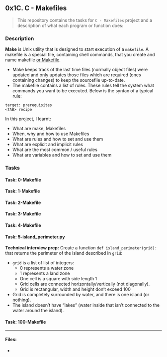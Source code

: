 ## 0x1C. C - Makefiles

> This repository contains the tasks for `C - Makefiles` project and a description of what each program or function does:

### Description

**Make** is Unix utility that is designed to start execution of a `makefile`. A makefile is a special file, containing shell commands, that you create and name makefile [or Makefile](http://www.sis.pitt.edu/mbsclass/tutorial/advanced/makefile/whatis.htm).
* Make keeps track of the last time files (normally object files) were updated and only updates those files which are required (ones containing changes) to keep the sourcefile up-to-date. 
* The makefile contains a list of rules. These rules tell the system what commands you want to be executed. Below is the syntax of a typical rule:
```
target: prerequisites
<TAB> recipe
```

In this project, I learnt:
* What are make, Makefiles
* When, why and how to use Makefiles
* What are rules and how to set and use them
* What are explicit and implicit rules
* What are the most common / useful rules
* What are variables and how to set and use them

### Tasks

#### Task: 0-Makefile

#### Task: 1-Makefile

#### Task: 2-Makefile

#### Task: 3-Makefile

#### Task: 4-Makefile

#### Task: 5-island_perimeter.py
**Technical interview prep:** 
Create a function `def island_perimeter(grid):` that returns the perimeter of the island described in `grid`:
* `grid` is a list of list of integers:
	* 0 represents a water zone
	* 1 represents a land zone
	* One cell is a square with side length 1
	* Grid cells are connected horizontally/vertically (not diagonally).
	* Grid is rectangular, width and height don’t exceed 100
* Grid is completely surrounded by water, and there is one island (or nothing).
* The island doesn’t have “lakes” (water inside that isn’t connected to the water around the island).

#### Task: 100-Makefile

___

#### Files:

* []()



